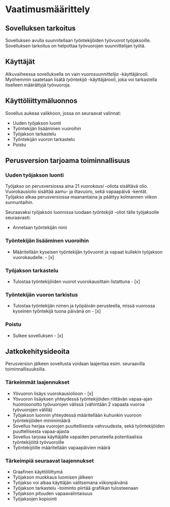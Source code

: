# Vaatimusmäärittely

## Sovelluksen tarkoitus

Sovelluksen avulla suunnitellaan työntekijöiden työvuorot työjaksoille. Sovelluksen tarkoitus on helpottaa työvuorojen suunnittelijan työtä.

## Käyttäjät

Alkuvaiheessa sovelluksella on vain _vuorosuunnittelija_ -käyttäjärooli. Myöhemmin saatetaan lisätä _työntekijä_ -käyttäjärooli, joka voi tarkastella itselleen määrättyjä työvuoroja.

## Käyttöliittymäluonnos

Sovellus aukeaa valikkoon, jossa on seuraavat valinnat:

   - Uuden työjakson luonti
   - Työntekijän lisääminen vuoroihin
   - Työjakson tarkastelu
   - Työntekijän vuoron tarkastelu
   - Poistu

## Perusversion tarjoama toiminnallisuus

### Uuden työjakson luonti

Työjakso on perusversiossa aina 21 _vuorokausi_ -oliota sisältävä olio. Vuorokausiolio sisältää aamu- ja iltavuoro, sekä vapaapäivä -kentät. Työjakso alkaa perusversiossa maanantaina ja päättyy kolmannen viikon sunnuntaihin.


Seuraavaksi työjakson luonnissa luodaan _työntekijä_ -oliot tälle työjaksolle seuraavasti:
    
   - Annetaan työntekijän nimi
   
### Työntekijän lisääminen vuoroihin

   - Määritellään kyseisen työntekijän työvuorot ja vapaat kullekin työjakson vuorokaudelle. - [x]

### Työjakson tarkastelu

   - Tulostaa työntekijöiden vuorot vuorokausittain listattuna - [x]
   
### Työntekijän vuoron tarkistus

   - Tulostaa työntekijän nimen ja työpäivän perusteella, missä vuorossa kyseinen työntekijä tuona päivänä on - [x]

### Poistu

   - Sulkee sovelluksen - [x]
   
## Jatkokehitysideoita

Perusversion jälkeen sovellusta voidaan laajentaa esim. seuraavilla toiminnallisuuksilla.

### Tärkeimmät laajennukset

   - Yövuoron lisäys vuorokausiolioon - [x]
   - Yövuoron lisäyksen yhteydessä työntekijöiden riittävän vapaa-ajan huomioonotto työvuorojen välissä (vähintään 2 vapaata vuoroa työvuorojen välillä)
   - Työjakson luonnin yhteydessä määritellään kuhunkin vuoroon työntekijöiden minimimäärä
   - Sovellus herjaa vuorojen puuttellisesta vahvuudesta, sekä työntekijöiden puuttellisesta vapaa-ajasta
   - Sovellus tarjoaa käyttäjälle vapaiden perusteella potentiaalisia työntekijöitä työvuoroille
   - Työntekijöille määritellään vapaapäivien määrä
   
### Tärkeimpiä seuraavat laajennukset
   
   - Graafinen käyttöliittymä
   - Työjakson muokkaus luomisen jälkeen
   - Työjakso voi alkaa käyttäjän valitsemana viikonpäivänä
   - Työjakson tarkastelu -toiminto piirtää grafiikan tulosteenaan
   - Työjakson pituuden vapaavalintaisuus
   - Työjaksojen kopiointi
